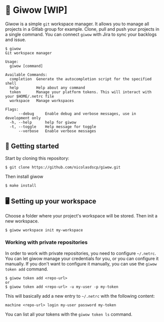 # 🔱 Giwow [WIP]

Giwow is a simple `git` workspace manager. 
It allows you to manage all projects in a Gitlab group for example.
Clone, pull and push your projects in a single command. 
You can connect `giwow` with Jira to sync your backlogs and issue.

```
$ giwow
Git workspace manager

Usage:
  giwow [command]

Available Commands:
  completion  Generate the autocompletion script for the specified shell
  help        Help about any command
  token       Manage your platform tokens. This will interact with your $HOME/.netrc file
  workspace   Manage workspaces

Flags:
      --debug     Enable debug and verbose messages, use in development only
  -h, --help      help for giwow
  -t, --toggle    Help message for toggle
      --verbose   Enable verbose messages
```

## 🚀 Getting started

Start by cloning this repository:

```shell
$ git clone https://github.com/nicolasdscp/giwow.git
```

Then install giwow

```shell
$ make install
```

## 🖥 Setting up your workspace

Choose a folder where your project's workspace will be stored. 
Then init a new workspace.

```shell
$ giwow workspace init my-workspace
```

### Working with private repositories

In order to work with private repositories, you need to configure `~/.netrc`.
You can let giwow manage your credentials for you, or you can configure it manually.
If you don't want to configure it manually, you can use the `giwow token add` command.

```shell
$ giwow token add <repo-url>
or
$ giwow token add <repo-url> -u my-user -p my-token
```

This will basically add a new entry to `~/.netrc` with the following content:

```shell
machine <repo-url> login my-user password my-token
```

You can list all your tokens with the `giwow token ls` command.